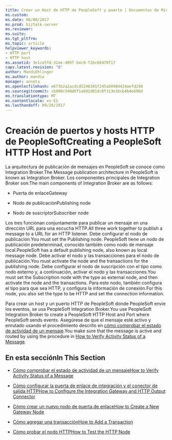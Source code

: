 ```yaml
---
title: Crear un Host de HTTP de PeopleSoft y puerto | Documentos de Microsoft
ms.custom: 
ms.date: 06/08/2017
ms.prod: biztalk-server
ms.reviewer: 
ms.suite: 
ms.tgt_pltfrm: 
ms.topic: article
helpviewer_keywords:
- HTTP port
- HTTP host
ms.assetid: 3e1ce5fd-32ee-409f-b4c8-f2bc68470f17
caps.latest.revision: "8"
author: MandiOhlinger
ms.author: mandia
manager: anneta
ms.openlocfilehash: e673b2a2acdcd5248391f245ab990d424aefd298
ms.sourcegitcommit: cb908c540d8f1a692d01dc8f313e16cb4b4e696d
ms.translationtype: MT
ms.contentlocale: es-ES
ms.lasthandoff: 09/20/2017
---
```

# <a name="creating-a-peoplesoft-http-host-and-port"></a><span data-ttu-id="3544d-102">Creación de puertos y hosts HTTP de PeopleSoft</span><span class="sxs-lookup"><span data-stu-id="3544d-102">Creating a PeopleSoft HTTP Host and Port</span></span>
<span data-ttu-id="3544d-103">La arquitectura de publicación de mensajes en PeopleSoft se conoce como Integration Broker.</span><span class="sxs-lookup"><span data-stu-id="3544d-103">The Message publication architecture in PeopleSoft is known as Integration Broker.</span></span> <span data-ttu-id="3544d-104">Los componentes principales de Integration Broker son:</span><span class="sxs-lookup"><span data-stu-id="3544d-104">The main components of Integration Broker are as follows:</span></span>  
  
-   <span data-ttu-id="3544d-105">Puerta de enlace</span><span class="sxs-lookup"><span data-stu-id="3544d-105">Gateway</span></span>  
  
-   <span data-ttu-id="3544d-106">Nodo de publicación</span><span class="sxs-lookup"><span data-stu-id="3544d-106">Publishing node</span></span>  
  
-   <span data-ttu-id="3544d-107">Nodo de suscriptor</span><span class="sxs-lookup"><span data-stu-id="3544d-107">Subscriber node</span></span>  
  
 <span data-ttu-id="3544d-108">Los tres funcionan conjuntamente para publicar un mensaje en una dirección URL para una escucha HTTP.</span><span class="sxs-lookup"><span data-stu-id="3544d-108">All three work together to publish a message to a URL for an HTTP listener.</span></span> <span data-ttu-id="3544d-109">Debe configurar el nodo de publicación.</span><span class="sxs-lookup"><span data-stu-id="3544d-109">You must set the Publishing node.</span></span> <span data-ttu-id="3544d-110">PeopleSoft tiene un nodo de publicación predeterminad, conocido también como nodo de mensaje local.</span><span class="sxs-lookup"><span data-stu-id="3544d-110">PeopleSoft has a default publishing node, also known as local message node.</span></span> <span data-ttu-id="3544d-111">Debe activar el nodo y las transacciones para el nodo de publicación.</span><span class="sxs-lookup"><span data-stu-id="3544d-111">You must activate the node and the transactions for the publishing node.</span></span> <span data-ttu-id="3544d-112">Debe configurar el nodo de suscripción con el tipo como nodo externo y, a continuación, activar el nodo y las transacciones.</span><span class="sxs-lookup"><span data-stu-id="3544d-112">You must set the Subscription node with the type as external node, and then activate the node and the transactions.</span></span> <span data-ttu-id="3544d-113">Para este nodo, también configura el tipo para que sea HTTP, y configura la información de conexión.</span><span class="sxs-lookup"><span data-stu-id="3544d-113">For this node, you also set the type to be HTTP and set the connection information.</span></span>  
  
 <span data-ttu-id="3544d-114">Para crear un host y un puerto HTTP de PeopleSoft donde PeopleSoft envíe los eventos, se usa PeopleSoft Integration Broker.</span><span class="sxs-lookup"><span data-stu-id="3544d-114">You use PeopleSoft Integration Broker to create a PeopleSoft HTTP Host and Port where PeopleSoft sends events.</span></span> <span data-ttu-id="3544d-115">Asegúrese de que el mensaje esté activo y enrutado usando el procedimiento descrito en [cómo comprobar el estado de actividad de un mensaje](../core/how-to-verify-activity-status-of-a-message.md).</span><span class="sxs-lookup"><span data-stu-id="3544d-115">You make sure that the message is active and routed by using the procedure in [How to Verify Activity Status of a Message](../core/how-to-verify-activity-status-of-a-message.md).</span></span>  
  
## <a name="in-this-section"></a><span data-ttu-id="3544d-116">En esta sección</span><span class="sxs-lookup"><span data-stu-id="3544d-116">In This Section</span></span>  
  
-   [<span data-ttu-id="3544d-117">Cómo comprobar el estado de actividad de un mensaje</span><span class="sxs-lookup"><span data-stu-id="3544d-117">How to Verify Activity Status of a Message</span></span>](../core/how-to-verify-activity-status-of-a-message.md)  
  
-   [<span data-ttu-id="3544d-118">Cómo configurar la puerta de enlace de integración y el conector de salida HTTP</span><span class="sxs-lookup"><span data-stu-id="3544d-118">How to Configure the Integration Gateway and HTTP Output Connector</span></span>](../core/how-to-configure-the-integration-gateway-and-http-output-connector.md)  
  
-   [<span data-ttu-id="3544d-119">Cómo crear un nuevo nodo de puerta de enlace</span><span class="sxs-lookup"><span data-stu-id="3544d-119">How to Create a New Gateway Node</span></span>](../core/how-to-create-a-new-gateway-node.md)  
  
-   [<span data-ttu-id="3544d-120">Cómo agregar una transacción</span><span class="sxs-lookup"><span data-stu-id="3544d-120">How to Add a Transaction</span></span>](../core/how-to-add-a-transaction.md)  
  
-   [<span data-ttu-id="3544d-121">Cómo probar el nodo HTTP</span><span class="sxs-lookup"><span data-stu-id="3544d-121">How to Test the HTTP Node</span></span>](../core/how-to-test-the-http-node.md)